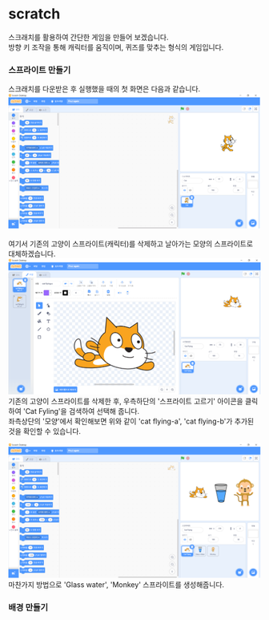 # scratch

스크래치를 활용하여 간단한 게임을 만들어 보겠습니다.  
방향 키 조작을 통해 캐릭터를 움직이며, 퀴즈를 맞추는 형식의 게임입니다.  

### 스프라이트 만들기
스크래치를 다운받은 후 실행했을 때의 첫 화면은 다음과 같습니다.
![scr1](./images/1.png)
<br><br/>
여기서 기존의 고양이 스프라이트(캐릭터)를 삭제하고 날아가는 모양의 스프라이트로 대체하겠습니다.
![scr2](./images/2.png)
기존의 고양이 스프라이트를 삭제한 후, 우측하단의 '스프라이트 고르기' 아이콘을 클릭하여 'Cat Fyling'을 검색하여 선택해 줍니다.   
좌측상단의 '모양'에서 확인해보면 위와 같이 'cat flying-a', 'cat flying-b'가 추가된 것을 확인할 수 있습니다.

![scr3](./images/3.png)
마찬가지 방법으로 'Glass water', 'Monkey' 스프라이트를 생성해줍니다.

### 배경 만들기
